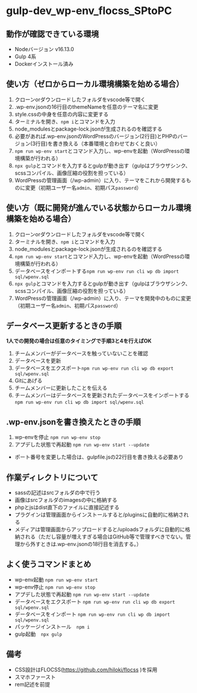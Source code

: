 # gulp-dev_wp-env_flocss_SPtoPC

## 動作が確認できている環境
- Nodeバージョン v16.13.0
- Gulp 4系
- Dockerインストール済み

## 使い方（ゼロからローカル環境構築を始める場合）
1. クローンorダウンロードしたフォルダをvscode等で開く
2. .wp-env.jsonの16行目のthemeNameを任意のテーマ名に変更
3. style.cssの中身を任意の内容に変更する
4. ターミナルを開き、`npm i`とコマンドを入力
5. node_modulesとpackage-lock.jsonが生成されるのを確認する
6. 必要があれば.wp-env.jsonのWordPressのバージョン(2行目)とPHPのバージョン(3行目)を書き換える（本番環境と合わせておくと良い）
7. `npm run wp-env start`とコマンド入力し、wp-envを起動（WordPressの環境構築が行われる）
8. `npx gulp`とコマンドを入力するとgulpが動き出す（gulpはブラウザシンク、scssコンパイル、画像圧縮の役割を担っている）
9. WordPressの管理画面（/wp-admin）に入り、テーマをこれから開発するものに変更（初期ユーザー名`admin`、初期パス`password`）

## 使い方（既に開発が進んでいる状態からローカル環境構築を始める場合）
1. クローンorダウンロードしたフォルダをvscode等で開く
2. ターミナルを開き、`npm i`とコマンドを入力
3. node_modulesとpackage-lock.jsonが生成されるのを確認する
4. `npm run wp-env start`とコマンド入力し、wp-envを起動（WordPressの環境構築が行われる）
5. データベースをインポートする`npm run wp-env run cli wp db import sql/wpenv.sql`
6. `npx gulp`とコマンドを入力するとgulpが動き出す（gulpはブラウザシンク、scssコンパイル、画像圧縮の役割を担っている）
7. WordPressの管理画面（/wp-admin）に入り、テーマを開発中のものに変更（初期ユーザー名`admin`、初期パス`password`）

## データベース更新するときの手順
__1人での開発の場合は任意のタイミングで手順3と4を行えばOK__
1. チームメンバーがデータベースを触っていないことを確認
2. データベースを更新
3. データベースをエクスポート`npm run wp-env run cli wp db export sql/wpenv.sql`
4. Gitにあげる
5. チームメンバーに更新したことを伝える
6. チームメンバーはデータベースを更新されたデータベースをインポートする`npm run wp-env run cli wp db import sql/wpenv.sql`

## .wp-env.jsonを書き換えたときの手順
1. wp-envを停止 `npm run wp-env stop`
2. アプデした状態で再起動 `npm run wp-env start --update`
- ポート番号を変更した場合は、gulpfile.jsの22行目を書き換える必要あり

## 作業ディレクトリについて
- sassの記述はsrcフォルダの中で行う
- 画像はsrcフォルダのimagesの中に格納する
- phpとjsはdist直下のファイルに直接記述する
- プラグインは管理画面からインストールすると/pluginsに自動的に格納される
- メディアは管理画面からアップロードすると/uploadsフォルダに自動的に格納される（ただし容量が増えすぎる場合はGitHub等で管理すべきでない。管理から外すときは.wp-env.jsonの18行目を消去する。）

## よく使うコマンドまとめ
- wp-env起動 `npm run wp-env start`  
- wp-env停止 `npm run wp-env stop`  
- アプデした状態で再起動 `npm run wp-env start --update`  
- データベースをエクスポート `npm run wp-env run cli wp db export sql/wpenv.sql`  
- データベースをインポート `npm run wp-env run cli wp db import sql/wpenv.sql`
- パッケージインストール　`npm i`
- gulp起動　`npx gulp`

## 備考
- CSS設計はFLOCSS(https://github.com/hiloki/flocss )を採用
- スマホファースト
- rem記述を前提
